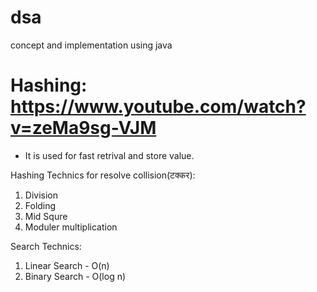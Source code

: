 # dsa
concept and implementation using java

# Hashing: https://www.youtube.com/watch?v=zeMa9sg-VJM
 - It is used for fast retrival and store value.

Hashing Technics for resolve collision(टक्कर):
1. Division
2. Folding 
3. Mid Squre
4. Moduler multiplication

Search Technics:
1. Linear Search - O(n)
2. Binary Search - O(log n)

